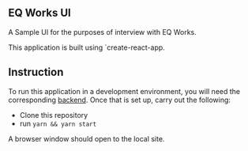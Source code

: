 EQ Works UI
---

A Sample UI for the purposes of interview with EQ Works.

This application is built using `create-react-app.

## Instruction
To run this application in a development environment, you will need the corresponding [backend](https://github.com/brianbancroft/eq-backend). Once that is set up, carry out the following:

- Clone this repository
- run `yarn && yarn start`

A browser window should open to the local site.